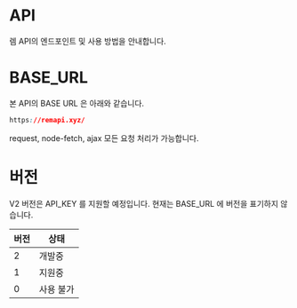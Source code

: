 # API
렘 API의 엔드포인트 및 사용 방법을 안내합니다.

# BASE_URL
본 API의 BASE URL 은 아래와 같습니다.
```css
https://remapi.xyz/
```
request, node-fetch, ajax 모든 요청 처리가 가능합니다.


# 버전
V2 버전은 API_KEY 를 지원할 예정입니다.
현재는 BASE_URL 에 버전을 표기하지 않습니다.

| 버전     | 상태   |
|---------|-------|
|   2    |개발중|
|   1    |지원중|
|   0    |사용 불가|
